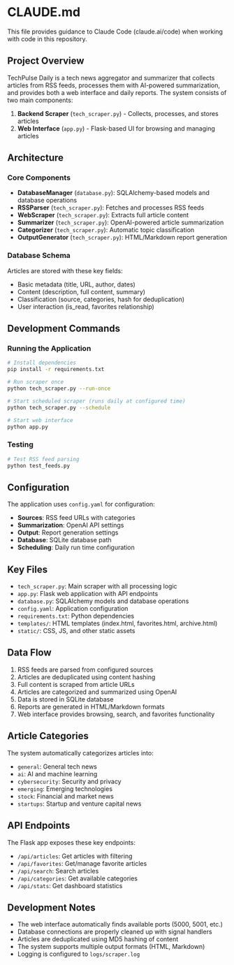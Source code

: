 # CLAUDE.md

This file provides guidance to Claude Code (claude.ai/code) when working with code in this repository.

## Project Overview

TechPulse Daily is a tech news aggregator and summarizer that collects articles from RSS feeds, processes them with AI-powered summarization, and provides both a web interface and daily reports. The system consists of two main components:

1. **Backend Scraper** (`tech_scraper.py`) - Collects, processes, and stores articles
2. **Web Interface** (`app.py`) - Flask-based UI for browsing and managing articles

## Architecture

### Core Components

- **DatabaseManager** (`database.py`): SQLAlchemy-based models and database operations
- **RSSParser** (`tech_scraper.py`): Fetches and processes RSS feeds
- **WebScraper** (`tech_scraper.py`): Extracts full article content
- **Summarizer** (`tech_scraper.py`): OpenAI-powered article summarization
- **Categorizer** (`tech_scraper.py`): Automatic topic classification
- **OutputGenerator** (`tech_scraper.py`): HTML/Markdown report generation

### Database Schema

Articles are stored with these key fields:
- Basic metadata (title, URL, author, dates)
- Content (description, full content, summary)
- Classification (source, categories, hash for deduplication)
- User interaction (is_read, favorites relationship)

## Development Commands

### Running the Application

```bash
# Install dependencies
pip install -r requirements.txt

# Run scraper once
python tech_scraper.py --run-once

# Start scheduled scraper (runs daily at configured time)
python tech_scraper.py --schedule

# Start web interface
python app.py
```

### Testing

```bash
# Test RSS feed parsing
python test_feeds.py
```

## Configuration

The application uses `config.yaml` for configuration:

- **Sources**: RSS feed URLs with categories
- **Summarization**: OpenAI API settings
- **Output**: Report generation settings
- **Database**: SQLite database path
- **Scheduling**: Daily run time configuration

## Key Files

- `tech_scraper.py`: Main scraper with all processing logic
- `app.py`: Flask web application with API endpoints
- `database.py`: SQLAlchemy models and database operations
- `config.yaml`: Application configuration
- `requirements.txt`: Python dependencies
- `templates/`: HTML templates (index.html, favorites.html, archive.html)
- `static/`: CSS, JS, and other static assets

## Data Flow

1. RSS feeds are parsed from configured sources
2. Articles are deduplicated using content hashing
3. Full content is scraped from article URLs
4. Articles are categorized and summarized using OpenAI
5. Data is stored in SQLite database
6. Reports are generated in HTML/Markdown formats
7. Web interface provides browsing, search, and favorites functionality

## Article Categories

The system automatically categorizes articles into:
- `general`: General tech news
- `ai`: AI and machine learning
- `cybersecurity`: Security and privacy
- `emerging`: Emerging technologies
- `stock`: Financial and market news
- `startups`: Startup and venture capital news

## API Endpoints

The Flask app exposes these key endpoints:
- `/api/articles`: Get articles with filtering
- `/api/favorites`: Get/manage favorite articles
- `/api/search`: Search articles
- `/api/categories`: Get available categories
- `/api/stats`: Get dashboard statistics

## Development Notes

- The web interface automatically finds available ports (5000, 5001, etc.)
- Database connections are properly cleaned up with signal handlers
- Articles are deduplicated using MD5 hashing of content
- The system supports multiple output formats (HTML, Markdown)
- Logging is configured to `logs/scraper.log`